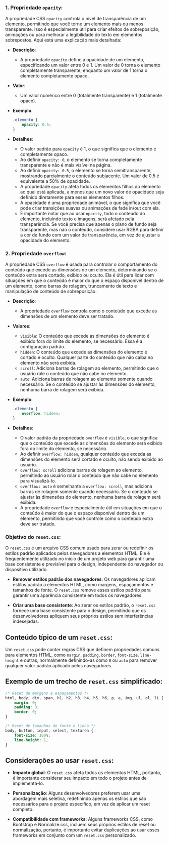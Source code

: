 ### 1. Propriedade `opacity`:

A propriedade CSS `opacity` controla o nível de transparência de um elemento, permitindo que você torne um elemento mais ou menos transparente. Isso é especialmente útil para criar efeitos de sobreposição, animações ou para melhorar a legibilidade do texto em elementos sobrepostos. Aqui está uma explicação mais detalhada:


- **Descrição**:
  - A propriedade `opacity` define a opacidade de um elemento, especificando um valor entre 0 e 1. Um valor de 0 torna o elemento completamente transparente, enquanto um valor de 1 torna o elemento completamente opaco.

- **Valor**:
  - Um valor numérico entre 0 (totalmente transparente) e 1 (totalmente opaco).

- **Exemplo**:
  ```css
  .elemento {
      opacity: 0.5;
  }
  ```

- **Detalhes**:
  - O valor padrão para `opacity` é 1, o que significa que o elemento é completamente opaco.
  - Ao definir `opacity: 0`, o elemento se torna completamente transparente e não é mais visível na página.
  - Ao definir `opacity: 0.5`, o elemento se torna semitransparente, mostrando parcialmente o conteúdo subjacente. Um valor de 0.5 é equivalente a 50% de opacidade.
  - A propriedade `opacity` afeta todos os elementos filhos do elemento ao qual está aplicada, a menos que um novo valor de opacidade seja definido diretamente para esses elementos filhos.
  - A opacidade é uma propriedade animável, o que significa que você pode criar transições suaves ou animações de fade in/out com ela.
  - É importante notar que ao usar `opacity`, todo o conteúdo do elemento, incluindo texto e imagens, será afetado pela transparência. Se você precisa que apenas o plano de fundo seja transparente, mas não o conteúdo, considere usar RGBA para definir a cor de fundo com um valor de transparência, em vez de ajustar a opacidade do elemento.

### 2. Propriedade `overflow`:

A propriedade CSS `overflow` é usada para controlar o comportamento do conteúdo que excede as dimensões de um elemento, determinando se o conteúdo extra será cortado, exibido ou oculto. Ela é útil para lidar com situações em que o conteúdo é maior do que o espaço disponível dentro de um elemento, como barras de rolagem, truncamento de texto e manipulação de conteúdo de sobreposição.


- **Descrição**:
  - A propriedade `overflow` controla como o conteúdo que excede as dimensões de um elemento deve ser tratado.

- **Valores**:
  - `visible`: O conteúdo que excede as dimensões do elemento é exibido fora do limite do elemento, se necessário. Essa é a configuração padrão.
  - `hidden`: O conteúdo que excede as dimensões do elemento é cortado e oculto. Qualquer parte do conteúdo que não caiba no elemento não será exibida.
  - `scroll`: Adiciona barras de rolagem ao elemento, permitindo que o usuário role o conteúdo que não cabe no elemento.
  - `auto`: Adiciona barras de rolagem ao elemento somente quando necessário. Se o conteúdo se ajustar às dimensões do elemento, nenhuma barra de rolagem será exibida.

- **Exemplo**:
  ```css
  .elemento {
      overflow: hidden;
  }
  ```

- **Detalhes**:
  - O valor padrão da propriedade `overflow` é `visible`, o que significa que o conteúdo que excede as dimensões do elemento será exibido fora do limite do elemento, se necessário.
  - Ao definir `overflow: hidden`, qualquer conteúdo que exceda as dimensões do elemento será cortado e oculto, não sendo exibido ao usuário.
  - `overflow: scroll` adiciona barras de rolagem ao elemento, permitindo ao usuário rolar o conteúdo que não cabe no elemento para visualizá-lo.
  - `overflow: auto` é semelhante a `overflow: scroll`, mas adiciona barras de rolagem somente quando necessário. Se o conteúdo se ajustar às dimensões do elemento, nenhuma barra de rolagem será exibida.
  - A propriedade `overflow` é especialmente útil em situações em que o conteúdo é maior do que o espaço disponível dentro de um elemento, permitindo que você controle como o conteúdo extra deve ser tratado.

### Objetivo do `reset.css`:

O `reset.css` é um arquivo CSS comum usado para zerar ou redefinir os estilos padrão aplicados pelos navegadores a elementos HTML. Ele é frequentemente utilizado no início de um projeto web para garantir uma base consistente e previsível para o design, independente do navegador ou dispositivo utilizado.


- **Remover estilos padrão dos navegadores**: Os navegadores aplicam estilos padrão a elementos HTML, como margens, espaçamentos e tamanhos de fonte. O `reset.css` remove esses estilos padrão para garantir uma aparência consistente em todos os navegadores.

- **Criar uma base consistente**: Ao zerar os estilos padrão, o `reset.css` fornece uma base consistente para o design, permitindo que os desenvolvedores apliquem seus próprios estilos sem interferências indesejadas.

## Conteúdo típico de um `reset.css`:

Um `reset.css` pode conter regras CSS que definem propriedades comuns para elementos HTML, como `margin`, `padding`, `border`, `font-size`, `line-height` e outras, normalmente definindo-as como `0` ou `auto` para remover qualquer valor padrão aplicado pelos navegadores.

## Exemplo de um trecho de `reset.css` simplificado:

```css
/* Reset de margens e espaçamentos */
html, body, div, span, h1, h2, h3, h4, h5, h6, p, a, img, ul, ol, li {
    margin: 0;
    padding: 0;
    border: 0;
}

/* Reset de tamanhos de fonte e linha */
body, button, input, select, textarea {
    font-size: 100%;
    line-height: 1;
}
```

## Considerações ao usar `reset.css`:

- **Impacto global**: O `reset.css` afeta todos os elementos HTML, portanto, é importante considerar seu impacto em todo o projeto antes de implementá-lo.

- **Personalização**: Alguns desenvolvedores preferem usar uma abordagem mais seletiva, redefinindo apenas os estilos que são necessários para o projeto específico, em vez de aplicar um reset completo.

- **Compatibilidade com frameworks**: Alguns frameworks CSS, como Bootstrap e Normalize.css, incluem seus próprios estilos de reset ou normalização, portanto, é importante evitar duplicações ao usar esses frameworks em conjunto com um `reset.css` personalizado.